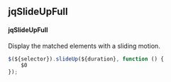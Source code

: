 ## jqSlideUpFull
#### jqSlideUpFull
Display the matched elements with a sliding motion.
```javascript
$(${selector}).slideUp(${duration}, function () {
	$0
});
```